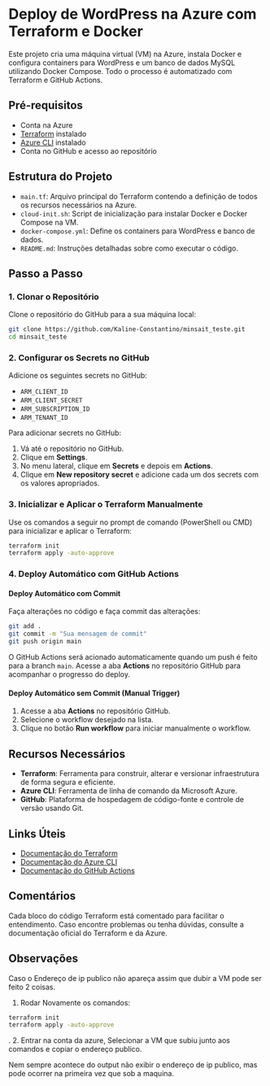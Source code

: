 
# Deploy de WordPress na Azure com Terraform e Docker

Este projeto cria uma máquina virtual (VM) na Azure, instala Docker e configura containers para WordPress e um banco de dados MySQL utilizando Docker Compose. Todo o processo é automatizado com Terraform e GitHub Actions.

## Pré-requisitos

- Conta na Azure
- [Terraform](https://www.terraform.io/downloads.html) instalado
- [Azure CLI](https://docs.microsoft.com/en-us/cli/azure/install-azure-cli) instalado
- Conta no GitHub e acesso ao repositório

## Estrutura do Projeto

- `main.tf`: Arquivo principal do Terraform contendo a definição de todos os recursos necessários na Azure.
- `cloud-init.sh`: Script de inicialização para instalar Docker e Docker Compose na VM.
- `docker-compose.yml`: Define os containers para WordPress e banco de dados.
- `README.md`: Instruções detalhadas sobre como executar o código.

## Passo a Passo

### 1. Clonar o Repositório

Clone o repositório do GitHub para a sua máquina local:

```sh
git clone https://github.com/Kaline-Constantino/minsait_teste.git
cd minsait_teste
```

### 2. Configurar os Secrets no GitHub

Adicione os seguintes secrets no GitHub:

- `ARM_CLIENT_ID`
- `ARM_CLIENT_SECRET`
- `ARM_SUBSCRIPTION_ID`
- `ARM_TENANT_ID`

Para adicionar secrets no GitHub:

1. Vá até o repositório no GitHub.
2. Clique em **Settings**.
3. No menu lateral, clique em **Secrets** e depois em **Actions**.
4. Clique em **New repository secret** e adicione cada um dos secrets com os valores apropriados.

### 3. Inicializar e Aplicar o Terraform Manualmente

Use os comandos a seguir no prompt de comando (PowerShell ou CMD) para inicializar e aplicar o Terraform:

```sh
terraform init
terraform apply -auto-approve
```

### 4. Deploy Automático com GitHub Actions

#### Deploy Automático com Commit

Faça alterações no código e faça commit das alterações:

```sh
git add .
git commit -m "Sua mensagem de commit"
git push origin main
```

O GitHub Actions será acionado automaticamente quando um push é feito para a branch `main`. Acesse a aba **Actions** no repositório GitHub para acompanhar o progresso do deploy.

#### Deploy Automático sem Commit (Manual Trigger)

1. Acesse a aba **Actions** no repositório GitHub.
2. Selecione o workflow desejado na lista.
3. Clique no botão **Run workflow** para iniciar manualmente o workflow.

## Recursos Necessários

- **Terraform**: Ferramenta para construir, alterar e versionar infraestrutura de forma segura e eficiente.
- **Azure CLI**: Ferramenta de linha de comando da Microsoft Azure.
- **GitHub**: Plataforma de hospedagem de código-fonte e controle de versão usando Git.

## Links Úteis

- [Documentação do Terraform](https://www.terraform.io/docs)
- [Documentação do Azure CLI](https://docs.microsoft.com/en-us/cli/azure)
- [Documentação do GitHub Actions](https://docs.github.com/en/actions)

## Comentários

Cada bloco do código Terraform está comentado para facilitar o entendimento. Caso encontre problemas ou tenha dúvidas, consulte a documentação oficial do Terraform e da Azure.

## Observações

Caso o Endereço de ip publico não apareça assim que dubir a VM pode ser feito 2 coisas.
1. Rodar Novamente os comandos:
  ``` sh
terraform init
terraform apply -auto-approve
```
.
2. Entrar na conta da azure, Selecionar a VM que subiu junto aos comandos e copiar o endereço publico.

Nem sempre acontece do output não exibir o endereço de ip publico, mas pode ocorrer na primeira vez que sob a maquina.
